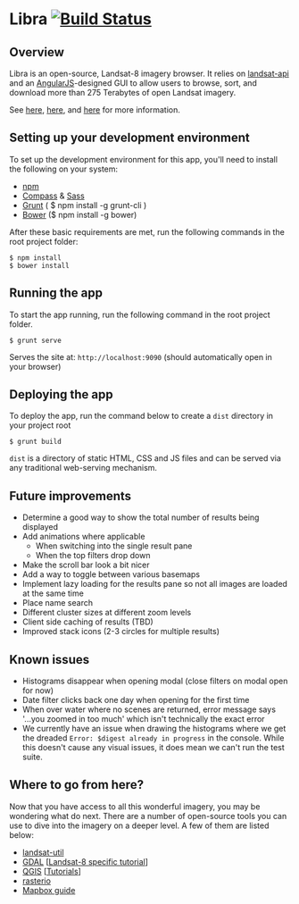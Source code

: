 # Libra [![Build Status](https://travis-ci.org/AstroDigital/libra.svg)](https://travis-ci.org/AstroDigital/libra)

## Overview

Libra is an open-source, Landsat-8 imagery browser. It relies on [landsat-api](https://github.com/developmentseed/landsat-api) and an [AngularJS](https://angularjs.org/)-designed GUI to allow users to browse, sort, and download more than 275 Terabytes of open Landsat imagery.

See [here](http://www.developmentseed.org/blog/2015/01/15/dauria-image-search/),
[here](https://medium.com/@astrodigital/browsing-large-sets-of-satellite-imagery-7096db1a807f), and [here](http://www.developmentseed.org/blog/2015/01/22/announcing-libra/) for more information.

## Setting up your development environment
To set up the development environment for this app, you'll need to install the following on your system:

- [npm](https://www.npmjs.com/)
- [Compass](http://compass-style.org/) & [Sass](http://sass-lang.com/)
- [Grunt](http://gruntjs.com/) ( $ npm install -g grunt-cli )
- [Bower](http://bower.io/) ($ npm install -g bower)

After these basic requirements are met, run the following commands in the root project folder:
```
$ npm install
$ bower install
```

## Running the app
To start the app running, run the following command in the root project folder.

```
$ grunt serve
```
Serves the site at: `http://localhost:9090` (should automatically open in
your browser)

## Deploying the app
To deploy the app, run the command below to create a `dist` directory in your project root

```
$ grunt build
```

`dist` is a directory of static HTML, CSS and JS files and can be served via any traditional web-serving mechanism.

## Future improvements
- Determine a good way to show the total number of results being displayed
- Add animations where applicable
    - When switching into the single result pane
    - When the top filters drop down
- Make the scroll bar look a bit nicer
- Add a way to toggle between various basemaps
- Implement lazy loading for the results pane so not all images are loaded at
the same time
- Place name search
- Different cluster sizes at different zoom levels
- Client side caching of results (TBD)
- Improved stack icons (2-3 circles for multiple results)

## Known issues

- Histograms disappear when opening modal (close filters on modal open for now)
- Date filter clicks back one day when opening for the first time
- When over water where no scenes are returned, error message says '...you zoomed in too much' which isn't technically the exact error
- We currently have an issue when drawing the histograms where we get the dreaded ```Error: $digest already in progress``` in the console. While this doesn't cause any visual issues, it does mean we can't run the test suite.

## Where to go from here?

Now that you have access to all this wonderful imagery, you may be wondering what do next. There are a number of open-source tools you can use to dive into the imagery on a deeper level. A few of them are listed below:

- [landsat-util](https://github.com/developmentseed/landsat-util)
- [GDAL](http://www.gdal.org/) [[Landsat-8 specific tutorial](https://www.mapbox.com/blog/processing-landsat-8/)]
- [QGIS](http://qgis.org) [[Tutorials](http://www.qgistutorials.com)]
- [rasterio](https://github.com/mapbox/rasterio)
- [Mapbox guide](https://www.mapbox.com/guides/processing-satellite-imagery/)
